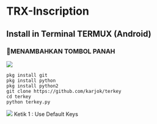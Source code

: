 ﻿# TRX-Inscription

## Install in Terminal TERMUX (Android)

### 🔘MENAMBAHKAN TOMBOL PANAH 

<img  height="auto" src="https://i.imgur.com/0PwrciR.jpg">

```
pkg install git 
pkg install python 
pkg install python2 
git clone https://github.com/karjok/terkey
cd terkey
python terkey.py
```
<img height="auto" src="https://github.com/karjok/terkey/blob/master/screenshot.jpg">
Ketik 1 : Use Default Keys
